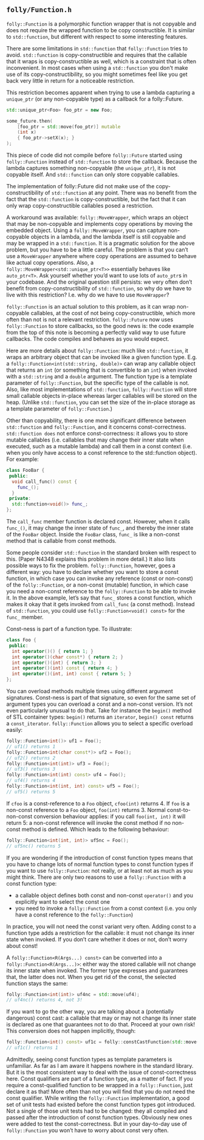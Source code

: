`folly/Function.h`
------------------

`folly::Function` is a polymorphic function wrapper that is not copyable and does not require the wrapped function to be copy constructible. It is similar to `std::function`, but different with respect to some interesting features.

There are some limitations in `std::function` that `folly::Function` tries to avoid. `std::function` is copy-constructible and requires that the callable that it wraps is copy-constructible as well, which is a constraint that is often inconvenient. In most cases when using a `std::function` you don't make use of its copy-constructibility, so you might sometimes feel like you get back very little in return for a noticeable restriction.

This restriction becomes apparent when trying to use a lambda capturing a `unique_ptr` (or any non-copyable type) as a callback for a folly::Future.
``` Cpp
std::unique_ptr<Foo> foo_ptr = new Foo;

some_future.then(
    [foo_ptr = std::move(foo_ptr)] mutable
    (int x)
    { foo_ptr->setX(x); }
);
```
This piece of code did not compile before `folly::Future` started using `folly::Function` instead of `std::function` to store the callback. Because the lambda captures something non-copyable (the `unique_ptr`), it is not copyable itself. And `std::function` can only store copyable callables.

The implementation of folly::Future did not make use of the copy-constructibility of `std::function` at any point. There was no benefit from the fact that the `std::function` is copy-constructible, but the fact that it can only wrap copy-constructible callables posed a restriction.

A workaround was available: `folly::MoveWrapper`, which wraps an object that may be non-copyable and implements copy operations by moving the embedded object. Using a `folly::MoveWrapper`, you can capture non-copyable objects in a lambda, and the lambda itself is still copyable and may be wrapped in a `std::function`. It is a pragmatic solution for the above problem, but you have to be a little careful. The problem is that you can’t use a `MoveWrapper` anywhere where copy operations are assumed to behave like actual copy operations. Also, a `folly::MoveWrapper<std::unique_ptr<T>>` essentially behaves like `auto_ptr<T>`. Ask yourself whether you’d want to use lots of `auto_ptr`s in your codebase. And the original question still persists: we very often don’t benefit from copy-constructibility of `std::function`, so why do we have to live with this restriction? I.e. why do we have to use `MoveWrapper`?

`folly::Function` is an actual solution to this problem, as it can wrap non-copyable callables, at the cost of not being copy-constructible, which more often than not is not a relevant restriction. `folly::Future` now uses `folly::Function` to store callbacks, so the good news is: the code example from the top of this note is becoming a perfectly valid way to use future callbacks. The code compiles and behaves as you would expect.

Here are more details about `folly::Function`: much like `std::function`, it wraps an arbitrary object that can be invoked like a given function type. E.g. a `folly::Function<int(std::string, double)>` can wrap any callable object that returns an `int` (or something that is convertible to an `int`) when invoked with a `std::string` and a `double` argument. The function type is a template parameter of `folly::Function`, but the specific type of the callable is not. Also, like most implementations of `std::function`, `folly::Function` will store small callable objects in-place whereas larger callables will be stored on the heap. (Unlike `std::function`, you can set the size of the in-place storage as a template parameter of `folly::Function`.)

Other than copyability, there is one more significant difference between `std::function` and `folly::Function`, and it concerns const-correctness. `std::function does` not enforce const-correctness: it allows you to store mutable callables (i.e. callables that may change their inner state when executed, such as a mutable lambda) and call them in a const context (i.e. when you only have access to a const reference to the std::function object). For example:
``` Cpp
class FooBar {
 public:
  void call_func() const {
    func_();
  }
 private:
  std::function<void()> func_;
};
```
The `call_func` member function is declared const. However, when it calls `func_()`, it may change the inner state of `func_`, and thereby the inner state of the `FooBar` object. Inside the `FooBar` class, `func_` is like a non-const method that is callable from const methods.

Some people consider `std::function` in the standard broken with respect to this. (Paper N4348 explains this problem in more detail.) It also lists possible ways to fix the problem. `folly::Function`, however, goes a different way: you have to declare whether you want to store a const function, in which case you can invoke any reference (const or non-const) of the `folly::Function`, or a non-const (mutable) function, in which case you need a non-const reference to the `folly::Function` to be able to invoke it. In the above example, let’s say that `func_` stores a const function, which makes it okay that it gets invoked from `call_func` (a const method). Instead of `std::function`, you could use `folly::Function<void() const>` for the `func_` member.

Const-ness is part of a function type. To illustrate:
``` Cpp
class Foo {
 public:
  int operator()() { return 1; }
  int operator()(char const*) { return 2; }
  int operator()(int) { return 3; }
  int operator()(int) const { return 4; }
  int operator()(int, int) const { return 5; }
};
```
You can overload methods multiple times using different argument signatures. Const-ness is part of that signature, so even for the same set of argument types you can overload a const and a non-const version. It’s not even particularly unusual to do that. Take for instance the `begin()` method of STL container types: `begin()` returns an `iterator`, `begin() const` returns a `const_iterator`. `folly::Function` allows you to select a specific overload easily:
``` Cpp
folly::Function<int()> uf1 = Foo();
// uf1() returns 1
folly::Function<int(char const*)> uf2 = Foo();
// uf2() returns 2
folly::Function<int(int)> uf3 = Foo();
// uf3() returns 3
folly::Function<int(int) const> uf4 = Foo();
// uf4() returns 4
folly::Function<int(int, int) const> uf5 = Foo();
// uf5() returns 5
```
If `cfoo` is a const-reference to a `Foo` object, `cfoo(int)` returns 4. If `foo` is a non-const reference to a `Foo` object, `foo(int)` returns 3. Normal const-to-non-const conversion behaviour applies: if you call `foo(int, int)` it will return 5: a non-const reference will invoke the const method if no non-const method is defined. Which leads to the following behaviour:
``` Cpp
folly::Function<int(int, int)> uf5nc = Foo();
// uf5nc() returns 5
```
If you are wondering if the introduction of const function types means that you have to change lots of normal function types to const function types if you want to use `folly::Function`: not really, or at least not as much as you might think. There are only two reasons to use a `folly::Function` with a const function type:
* a callable object defines both const and non-const `operator()` and you explicitly want to select the const one
* you need to invoke a `folly::Function` from a const context (i.e. you only have a const reference to the `folly::Function`)

In practice, you will not need the const variant very often. Adding const to a function type adds a restriction for the callable: it must not change its inner state when invoked. If you don’t care whether it does or not, don’t worry about const!

A `folly::Function<R(Args...) const>` can be converted into a `folly::Function<R(Args...)>`: either way the stored callable will not change its inner state when invoked. The former type expresses and guarantees that, the latter does not. When you get rid of the const, the selected function stays the same:
``` Cpp
folly::Function<int(int)> uf4nc = std::move(uf4);
// uf4nc() returns 4, not 3!
```
If you want to go the other way, you are talking about a (potentially dangerous) const cast: a callable that may or may not change its inner state is declared as one that guarantees not to do that. Proceed at your own risk! This conversion does not happen implicitly, though:
``` Cpp
folly::Function<int() const> uf1c = folly::constCastFunction(std::move(uf1));
// uf1c() returns 1
```
Admittedly, seeing const function types as template parameters is unfamiliar. As far as I am aware it happens nowhere in the standard library. But it is the most consistent way to deal with the issue of const-correctness here. Const qualifiers are part of a function type, as a matter of fact. If you require a const-qualified function to be wrapped in a `folly::Function`, just declare it as that! More often than not you will find that you do not need the const qualifier. While writing the `folly::Function` implementation, a good set of unit tests had existed before the const function types got introduced. Not a single of those unit tests had to be changed: they all compiled and passed after the introduction of const function types. Obviously new ones were added to test the const-correctness. But in your day-to-day use of `folly::Function` you won’t have to worry about const very often.
